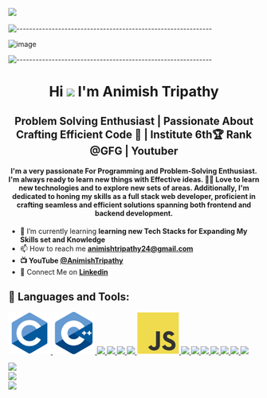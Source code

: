 <!-- ----------- HEAD SECTION ------------ --> 
  
![](https://komarev.com/ghpvc/?username=animishtripathy24)

![-------------------------------------------------------------](https://raw.githubusercontent.com/andreasbm/readme/master/assets/lines/rainbow.png)

<p align="center">
 
 ![image](https://images-wixmp-ed30a86b8c4ca887773594c2.wixmp.com/f/6fe91322-e36d-4aca-8d83-41904f9e429f/df3kllr-32b45386-cb0b-4d18-8614-d9c5c5349294.gif?token=eyJ0eXAiOiJKV1QiLCJhbGciOiJIUzI1NiJ9.eyJzdWIiOiJ1cm46YXBwOjdlMGQxODg5ODIyNjQzNzNhNWYwZDQxNWVhMGQyNmUwIiwiaXNzIjoidXJuOmFwcDo3ZTBkMTg4OTgyMjY0MzczYTVmMGQ0MTVlYTBkMjZlMCIsIm9iaiI6W1t7InBhdGgiOiJcL2ZcLzZmZTkxMzIyLWUzNmQtNGFjYS04ZDgzLTQxOTA0ZjllNDI5ZlwvZGYza2xsci0zMmI0NTM4Ni1jYjBiLTRkMTgtODYxNC1kOWM1YzUzNDkyOTQuZ2lmIn1dXSwiYXVkIjpbInVybjpzZXJ2aWNlOmZpbGUuZG93bmxvYWQiXX0.wXPGXM3Wy0nOUVmXi1d-CT031ZTvMjTdTsvYShmMXTY)
</p>

![-------------------------------------------------------------](https://raw.githubusercontent.com/andreasbm/readme/master/assets/lines/rainbow.png)

<h1 align="center">Hi <img src="https://raw.githubusercontent.com/MartinHeinz/MartinHeinz/master/wave.gif" width="30px"> I'm <b>Animish Tripathy</b></h1>
<h2 align="center"><b>Problem Solving Enthusiast | Passionate About Crafting Efficient Code 🚀 | Institute 6th🏆 Rank @GFG | Youtuber </b></h2>   

<h4 align="center">I'm a very passionate For Programming and Problem-Solving Enthusiast. I'm always ready to learn new things with Effective ideas. 👨‍💻 Love to learn new technologies and to explore new sets of areas. Additionally, I'm dedicated to honing my skills as a full stack web developer, proficient in crafting seamless and efficient solutions spanning both frontend and backend development.</h4>


- 🌱 I’m currently learning **learning new Tech Stacks for Expanding My Skills set and Knowledge**
- 📫 How to reach me **animishtripathy24@gmail.com**
- <b>📺 YouTube [**@AnimishTripathy**](https://youtube.com/@AnimishTripathy?si=CGsEHzF4UpevxOSa)</b>
- 🔗 Connect Me on [**Linkedin**](https://www.linkedin.com/in/animish-tripathy-481363229)

## 🚀 Languages and Tools:

<p align="left"> 
    <a href="#"> <img src="https://raw.githubusercontent.com/devicons/devicon/master/icons/c/c-original.svg" height=85/> </a> 
    <a href="#"> <img src="https://raw.githubusercontent.com/devicons/devicon/master/icons/cplusplus/cplusplus-original.svg" height=85/> </a>  
    <a href="#"> <img src="https://img.icons8.com/color/96/000000/python--v1.png"/> </a>
    <a href="#"> <img src="https://img.icons8.com/color/96/000000/java-coffee-cup-logo--v1.png"/> </a>
    <a href="#"> <img src="https://img.icons8.com/color/96/000000/html-5--v1.png"/> </a> 
    <a href="#"> <img src="https://img.icons8.com/color/96/000000/css3.png"/> </a> 
    <a href="#"> <img src="https://raw.githubusercontent.com/devicons/devicon/master/icons/javascript/javascript-original.svg" height=85/> </a>  
    <a href="#"> <img src="https://img.icons8.com/color/96/000000/microsoft-excel-2019.png"/> </a> 
    <a href="#"> <img src="https://img.icons8.com/color/96/000000/mysql-logo.png"/> </a>
    <a href="#"> <img src="https://img.icons8.com/color/96/000000/git.png"/> </a>
    <a href="#"> <img src="https://img.icons8.com/color/96/000000/visual-studio--v2.png"/> </a>
    <a href="#"> <img src="https://img.icons8.com/color/96/000000/linux--v1.png"/> </a> 
    <a href="#"> <img src="https://img.icons8.com/color/96/windows-10.png"/> </a>
    <a href="#"> <img src="https://www.vectorlogo.zone/logos/tailwindcss/tailwindcss-icon.svg" height=85/> </a>
</p>

![](https://github-readme-stats.vercel.app/api?username=animishtripathy24&theme=merko&hide_border=false&include_all_commits=true&count_private=false)<br/>
![](https://github-readme-streak-stats.herokuapp.com/?user=animishtripathy24&theme=merko&hide_border=false)<br/>
![](https://github-readme-stats.vercel.app/api/top-langs/?username=animishtripathy24&theme=merko&hide_border=false&include_all_commits=true&count_private=false&layout=compact)

